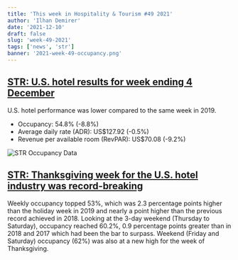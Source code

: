 ```yaml
---
title: 'This week in Hospitality & Tourism #49 2021'
author: 'Ilhan Demirer'
date: '2021-12-10'
draft: false
slug: 'week-49-2021'
tags: ['news', 'str']
banner: '2021-week-49-occupancy.png'
---
```


## [STR: U.S. hotel results for week ending 4 December](https://str.com/press-release/str-us-hotel-results-week-ending-4-december)

U.S. hotel performance was lower compared to the same week in 2019.

- Occupancy: 54.8% (-8.8%)
- Average daily rate (ADR): US$127.92 (-0.5%)
- Revenue per available room (RevPAR): US$70.08 (-9.2%)

![STR Occupancy Data](/images/blogimages/2021-week-49-occupancy.png)

## [STR: Thanksgiving week for the U.S. hotel industry was record-breaking](https://str.com/data-insights-blog/us-market-recovery-monitor-week-ending-27-november)

Weekly occupancy topped 53%, which was 2.3 percentage points higher than the holiday week in 2019 and nearly a point higher than the previous record achieved in 2018. Looking at the 3-day weekend (Thursday to Saturday), occupancy reached 60.2%, 0.9 percentage points greater than in 2018 and 2017 which had been the bar to surpass. Weekend (Friday and Saturday) occupancy (62%) was also at a new high for the week of Thanksgiving.
